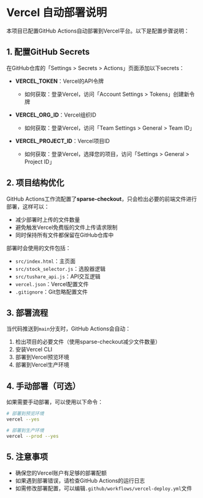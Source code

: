 # Vercel 自动部署说明

本项目已配置GitHub Actions自动部署到Vercel平台。以下是配置步骤说明：

## 1. 配置GitHub Secrets

在GitHub仓库的「Settings > Secrets > Actions」页面添加以下secrets：

- **VERCEL_TOKEN**：Vercel的API令牌
  - 如何获取：登录Vercel，访问「Account Settings > Tokens」创建新令牌

- **VERCEL_ORG_ID**：Vercel组织ID
  - 如何获取：登录Vercel，访问「Team Settings > General > Team ID」

- **VERCEL_PROJECT_ID**：Vercel项目ID
  - 如何获取：登录Vercel，选择您的项目，访问「Settings > General > Project ID」

## 2. 项目结构优化

GitHub Actions工作流配置了**sparse-checkout**，只会检出必要的前端文件进行部署，这样可以：
- 减少部署时上传的文件数量
- 避免触发Vercel免费版的文件上传请求限制
- 同时保持所有文件都保留在GitHub仓库中

部署时会使用的文件包括：
- `src/index.html`：主页面
- `src/stock_selector.js`：选股器逻辑
- `src/tushare_api.js`：API交互逻辑
- `vercel.json`：Vercel配置文件
- `.gitignore`：Git忽略配置文件

## 3. 部署流程

当代码推送到`main`分支时，GitHub Actions会自动：
1. 检出项目的必要文件（使用sparse-checkout减少文件数量）
2. 安装Vercel CLI
3. 部署到Vercel预览环境
4. 部署到Vercel生产环境

## 4. 手动部署（可选）

如果需要手动部署，可以使用以下命令：

```bash
# 部署到预览环境
vercel --yes

# 部署到生产环境
vercel --prod --yes
```

## 5. 注意事项

- 确保您的Vercel账户有足够的部署配额
- 如果遇到部署错误，请检查GitHub Actions的运行日志
- 如需修改部署配置，可以编辑`.github/workflows/vercel-deploy.yml`文件